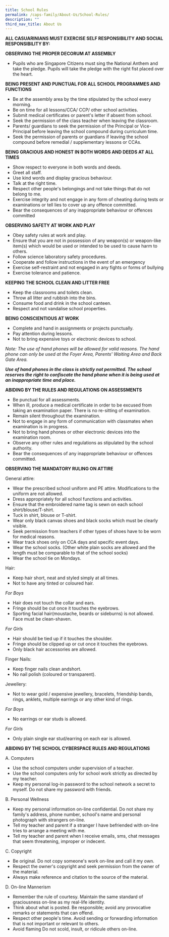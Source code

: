```yaml
---
title: School Rules
permalink: /caps-family/About-Us/School-Rules/
description: ""
third_nav_title: About Us
---
```

**ALL CASUARINIANS MUST EXERCISE SELF RESPONSIBILITY AND SOCIAL RESPONSIBILITY BY:**

  

**OBSERVING THE PROPER DECORUM AT ASSEMBLY**

*   Pupils who are Singapore Citizens must sing the National Anthem and take the pledge. Pupils will take the pledge with the right fist placed over the heart.

  

**BEING PRESENT AND PUNCTUAL FOR ALL SCHOOL PROGRAMMES AND FUNCTIONS**

*   Be at the assembly area by the time stipulated by the school every morning.
*   Be on time for all lessons/CCA/ CCP/ other school activities.
*   Submit medical certificates or parent's letter if absent from school.
*   Seek the permission of the class teacher when leaving the classroom.
*   Parents/ guardians to seek the permission of the Principal or Vice-Principal before leaving the school compound during curriculum time.
*   Seek the permission of parents or guardians if leaving the school compound before remedial / supplementary lessons or CCAs.

  

**BEING GRACIOUS AND HONEST IN BOTH WORDS AND DEEDS AT ALL TIMES**

*   Show respect to everyone in both words and deeds.
*   Greet all staff.
*   Use kind words and display gracious behaviour.
*   Talk at the right time.
*   Respect other people's belongings and not take things that do not belong to me.
*   Exercise integrity and not engage in any form of cheating during tests or examinations or tell lies to cover up any offence committed.
*   Bear the consequences of any inappropriate behaviour or offences committed

  

**OBSERVING SAFETY AT WORK AND PLAY**

*   Obey safety rules at work and play.
*   Ensure that you are not in possession of any weapon(s) or weapon-like item(s) which would be used or intended to be used to cause harm to others.
*   Follow science laboratory safety procedures.
*   Cooperate and follow instructions in the event of an emergency
*   Exercise self-restraint and not engaged in any fights or forms of bullying
*   Exercise tolerance and patience.

  

**KEEPING THE SCHOOL CLEAN AND LITTER FREE**

*   Keep the classrooms and toilets clean.
*   Throw all litter and rubbish into the bins.
*   Consume food and drink in the school canteen.
*   Respect and not vandalise school properties.

  

**BEING CONSCIENTIOUS AT WORK**

*   Complete and hand in assignments or projects punctually.
*   Pay attention during lessons.
*   Not to bring expensive toys or electronic devices to school.

  

_Note: The use of hand phones will be allowed for valid reasons. The hand phone can only be used at the Foyer Area, Parents' Waiting Area and Back Gate Area._

_**Use of hand phones in the class is strictly not permitted. The school reserves the right to confiscate the hand phone when it is being used at an inappropriate time and place.**_

  

**ABIDING BY THE RULES AND REGULATIONS ON ASSESSMENTS**

*   Be punctual for all assessments.
*   When ill, produce a medical certificate in order to be excused from taking an examination paper. There is no re-sitting of examination.
*   Remain silent throughout the examination.
*   Not to engage in any form of communication with classmates when examination is in progress.
*   Not to bring hand phones or other electronic devices into the examination room.
*   Observe any other rules and regulations as stipulated by the school authority.
*   Bear the consequences of any inappropriate behaviour or offences committed.

  

**OBSERVING THE MANDATORY RULING ON ATTIRE**

General attire:

*   Wear the prescribed school uniform and PE attire. Modifications to the uniform are not allowed.
*   Dress appropriately for all school functions and activities.
*   Ensure that the embroidered name tag is sewn on each school shirt/blouse/T-shirt.
*   Tuck in shirt, blouse or T-shirt.
*   Wear only black canvas shoes and black socks which must be clearly visible.
*   Seek permission from teachers if other types of shoes have to be worn for medical reasons.
*   Wear track shoes only on CCA days and specific event days.
*   Wear the school socks. (Other white plain socks are allowed and the length must be comparable to that of the school socks)
*   Wear the school tie on Mondays.

  

Hair:

*   Keep hair short, neat and styled simply at all times.
*   Not to have any tinted or coloured hair.

  

_For Boys_

*   Hair does not touch the collar and ears.
*   Fringe should be cut once it touches the eyebrows.
*   Sporting facial hair(moustache, beards or sideburns) is not allowed. Face must be clean-shaven.

  

_For Girls_

*   Hair should be tied up if it touches the shoulder.
*   Fringe should be clipped up or cut once it touches the eyebrows.
*   Only black hair accessories are allowed.

  

Finger Nails:

*   Keep finger nails clean andshort.
*   No nail polish (coloured or transparent).

  

Jewellery:

*   Not to wear gold / expensive jewellery, bracelets, friendship bands, rings, anklets, multiple earrings or any other kind of rings.

  

_For Boys_

*   No earrings or ear studs is allowed.

  

_For Girls_

*   Only plain single ear stud/earring on each ear is allowed.

  

**ABIDING BY THE SCHOOL CYBERSPACE RULES AND REGULATIONS**

A. Computers

*   Use the school computers under supervision of a teacher.
*   Use the school computers only for school work strictly as directed by my teacher.
*   Keep my personal log-in password to the school network a secret to myself. Do not share my password with friends.

  

B. Personal Wellness

*   Keep my personal information on-line confidential. Do not share my family's address, phone number, school's name and personal photograph with strangers on-line.
*   Tell my teacher and parent if a stranger I have befriended with on-line tries to arrange a meeting with me.
*   Tell my teacher and parent when I receive emails, sms, chat messages that seem threatening, improper or indecent.

  

C. Copyright

*   Be original. Do not copy someone's work on-line and call it my own.
*   Respect the owner's copyright and seek permission from the owner of the material.
*   Always make reference and citation to the source of the material.

  

D. On-line Mannerism

*   Remember the rule of courtesy. Maintain the same standard of graciousness on-line as my real-life identity.
*   Think about what is posted. Be responsible; avoid any provocative remarks or statements that can offend.
*   Respect other people's time. Avoid sending or forwarding information that is not important or relevant to others.
*   Avoid flaming Do not scold, insult, or ridicule others on-line.